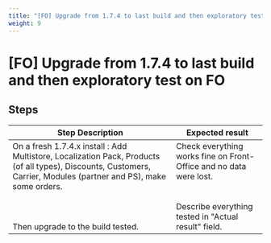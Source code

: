 ```yaml
---
title: "[FO] Upgrade from 1.7.4 to last build and then exploratory test on FO"
weight: 9
---
```


# [FO] Upgrade from 1.7.4 to last build and then exploratory test on FO
## Steps
| Step Description | Expected result |
| ----- | ----- |
| On a fresh 1.7.4.x install : Add Multistore, Localization Pack, Products (of all types), Discounts, Customers, Carrier, Modules (partner and PS), make some orders.<br><br> <br><br>Then upgrade to the build tested. | Check everything works fine on Front-Office and no data were lost.<br><br><br>Describe everything tested in "Actual result" field. |
